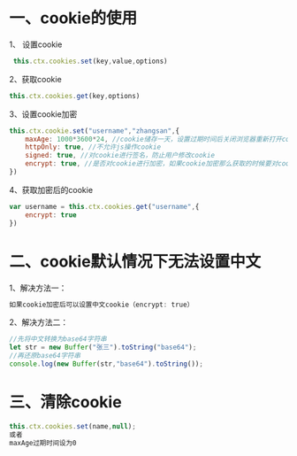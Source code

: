 # 一、cookie的使用

1、 设置cookie
```js
 this.ctx.cookies.set(key,value,options)
```

2、获取cookie

```js
this.ctx.cookies.get(key,options)
```

3、设置cookie加密

```js
this.ctx.cookie.set("username","zhangsan",{
	maxAge: 1000*3600*24, //cookie储存一天，设置过期时间后关闭浏览器重新打开cookie还存在
	httpOnly: true, //不允许js操作cookie
	signed: true, //对cookie进行签名，防止用户修改cookie
	encrypt: true, //是否对cookie进行加密，如果cookie加密那么获取的时候要对cookie进行解密
})
```

4、获取加密后的cookie

```js
var username = this.ctx.cookies.get("username",{
	encrypt: true
})
```

# 二、cookie默认情况下无法设置中文

1、解决方法一：
```js
如果cookie加密后可以设置中文cookie（encrypt: true）
```

2、解决方法二：

```js
//先将中文转换为base64字符串
let str = new Buffer("张三").toString("base64");
//再还原base64字符串
console.log(new Buffer(str,"base64").toString());
```

# 三、清除cookie

```js
this.ctx.cookies.set(name,null);
或者
maxAge过期时间设为0
```